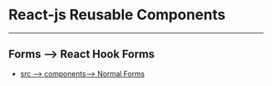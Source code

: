 # React-js Reusable Components

---

## Forms --> React Hook Forms

- [src --> components--> Normal Forms]()
